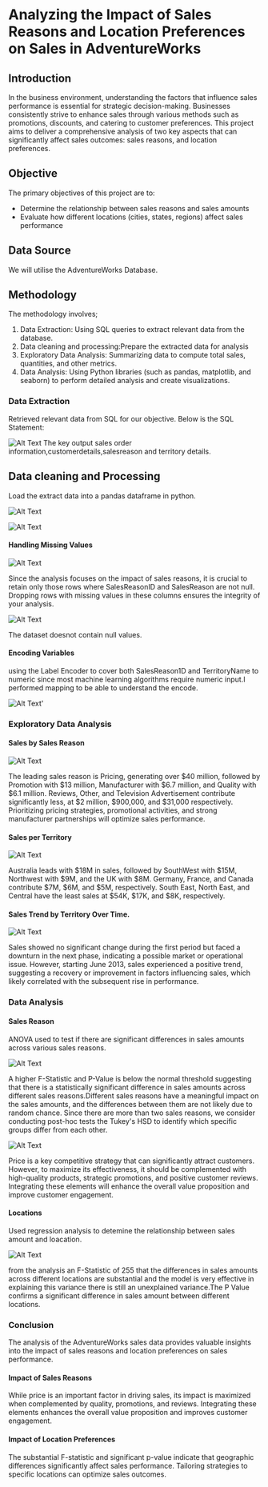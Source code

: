 # Analyzing the Impact of Sales Reasons and Location Preferences on Sales in AdventureWorks
## Introduction 
In the business environment, understanding the factors that influence sales performance is essential for strategic decision-making. Businesses consistently strive to enhance sales through various methods such as promotions, discounts, and catering to customer preferences. This project aims to deliver a comprehensive analysis of two key aspects that can significantly affect sales outcomes: sales reasons, and location preferences.
## Objective
The primary objectives of this project are to:
* Determine the relationship between sales reasons and sales amounts
* Evaluate how different locations (cities, states, regions) affect sales performance
## Data Source
We will utilise the AdventureWorks Database.
## Methodology 
The methodology involves;
1. Data Extraction: Using SQL queries to extract relevant data from the database.
2. Data cleaning and processing:Prepare the extracted data for analysis
3. Exploratory Data Analysis: Summarizing data to compute total sales, quantities, and other metrics.
4. Data Analysis: Using Python libraries (such as pandas, matplotlib, and seaborn) to perform detailed analysis and create visualizations.
### Data Extraction
Retrieved relevant data from SQL for our objective.
Below is the SQL Statement:

![Alt Text](https://github.com/CynthiaKiplagat/Analyzing-the-Impact-of-Discounts-Sales-Reasons-and-Location-Preferences-on-Sales-in-AdventureWorks/blob/main/SQL.PNG)
The key output sales order information,customerdetails,salesreason and territory details.
## Data cleaning and Processing
Load the extract data into a pandas dataframe in python.

![Alt Text](https://github.com/CynthiaKiplagat/Analyzing-the-Impact-of-Sales-Reasons-and-Location-Preferences-on-Sales-in-AdventureWorks/blob/main/Connection.PNG)

![Alt Text](https://github.com/CynthiaKiplagat/Analyzing-the-Impact-of-Sales-Reasons-and-Location-Preferences-on-Sales-in-AdventureWorks/blob/main/SQL%20Query.PNG)

#### Handling Missing Values

![Alt Text](https://github.com/CynthiaKiplagat/Analyzing-the-Impact-of-Sales-Reasons-and-Location-Preferences-on-Sales-in-AdventureWorks/blob/main/Missing%20Values.PNG)

Since the analysis focuses on the impact of sales reasons, it is crucial to retain only those rows where SalesReasonID and SalesReason are not null. Dropping rows with missing values in these columns ensures the integrity of your analysis.

![Alt Text](https://github.com/CynthiaKiplagat/Analyzing-the-Impact-of-Sales-Reasons-and-Location-Preferences-on-Sales-in-AdventureWorks/blob/main/Dropping%20nulls.PNG)

The dataset doesnot contain null values.
#### Encoding Variables 
using the Label Encoder to cover both SalesReason1D and TerritoryName to numeric since most machine learning algorithms require numeric input.I performed mapping to be able to understand the encode.

![Alt Text](https://github.com/CynthiaKiplagat/Analyzing-the-Impact-of-Sales-Reasons-and-Location-Preferences-on-Sales-in-AdventureWorks/blob/main/Encode%20Variables.PNG)'

### Exploratory Data Analysis
#### Sales by Sales Reason 
![Alt Text](https://github.com/CynthiaKiplagat/Analyzing-the-Impact-of-Sales-Reasons-and-Location-Preferences-on-Sales-in-AdventureWorks/blob/main/Sales%20by%20Sales%20Reason.PNG)

The leading sales reason is Pricing, generating over $40 million, followed by Promotion with $13 million, Manufacturer with $6.7 million, and Quality with $6.1 million. Reviews, Other, and Television Advertisement contribute significantly less, at $2 million, $900,000, and $31,000 respectively. Prioritizing pricing strategies, promotional activities, and strong manufacturer partnerships will optimize sales performance.

#### Sales per Territory 
![Alt Text](https://github.com/CynthiaKiplagat/Analyzing-the-Impact-of-Sales-Reasons-and-Location-Preferences-on-Sales-in-AdventureWorks/blob/main/Sales%20per%20Territory.PNG)

Australia leads with $18M in sales, followed by SouthWest with $15M, Northwest with $9M, and the UK with $8M. Germany, France, and Canada contribute $7M, $6M, and $5M, respectively. South East, North East, and Central have the least sales at $54K, $17K, and $8K, respectively.
#### Sales Trend by Territory Over Time.

![Alt Text](https://github.com/CynthiaKiplagat/Analyzing-the-Impact-of-Sales-Reasons-and-Location-Preferences-on-Sales-in-AdventureWorks/blob/main/Sales%20Trend%20Over%20Time.PNG)

Sales showed no significant change during the first period but faced a downturn in the next phase, indicating a possible market or operational issue. However, starting June 2013, sales experienced a positive trend, suggesting a recovery or improvement in factors influencing sales, which likely correlated with the subsequent rise in performance.
### Data Analysis
#### Sales Reason
ANOVA used to test if there are significant differences in sales amounts across various sales reasons.

![Alt Text](https://github.com/CynthiaKiplagat/Analyzing-the-Impact-of-Sales-Reasons-and-Location-Preferences-on-Sales-in-AdventureWorks/blob/main/Anova.PNG)

A higher F-Statistic and  P-Value is below the normal threshold suggesting that there is a statistically significant difference in sales amounts across different sales reasons.Different sales reasons have a meaningful impact on the sales amounts, and the differences between them are not likely due to random chance.
Since there are more than two sales reasons, we consider conducting post-hoc tests the Tukey's HSD to identify which specific groups differ from each other.

![Alt Text](https://github.com/CynthiaKiplagat/Analyzing-the-Impact-of-Sales-Reasons-and-Location-Preferences-on-Sales-in-AdventureWorks/blob/main/Turkey%20HSD.PNG)

Price is a key competitive strategy that can significantly attract customers. However, to maximize its effectiveness, it should be complemented with high-quality products, strategic promotions, and positive customer reviews. Integrating these elements will enhance the overall value proposition and improve customer engagement.

#### Locations
Used regression analysis to detemine the relationship between sales amount and loacation.

![Alt Text](https://github.com/CynthiaKiplagat/Analyzing-the-Impact-of-Sales-Reasons-and-Location-Preferences-on-Sales-in-AdventureWorks/blob/main/Location%20Preference.PNG)

from the analysis an F-Statistic of 255 that the differences in sales amounts across different locations are substantial and the model is very effective in explaining this variance there is still an unexplained variance.The P Value confirms a significant difference in sales amount between different locations.
### Conclusion
The analysis of the AdventureWorks sales data provides valuable insights into the impact of sales reasons and location preferences on sales performance.
#### Impact of Sales Reasons
While price is an important factor in driving sales, its impact is maximized when complemented by quality, promotions, and reviews. Integrating these elements enhances the overall value proposition and improves customer engagement.
#### Impact of Location Preferences
The substantial F-statistic and significant p-value indicate that geographic differences significantly affect sales performance. Tailoring strategies to specific locations can optimize sales outcomes.

















